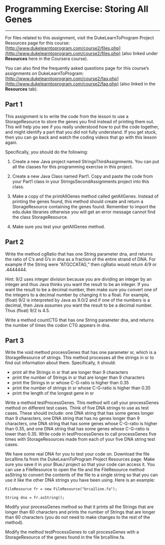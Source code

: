 
# Programming Exercise: Storing All Genes

----------


For files related to this assignment, visit the DukeLearnToProgram Project Resources page for this course: [](http://www.dukelearntoprogram.com/course2/files.php)[http://www.dukelearntoprogram.com/course2/files.php](http://www.dukelearntoprogram.com/course2/files.php) (also linked under **Resources** here in the Coursera course).

You can also find the frequently asked questions page for this course’s assignments on DukeLearnToProgram: [](http://www.dukelearntoprogram.com/course2/faq.php)[http://www.dukelearntoprogram.com/course2/faq.php](http://www.dukelearntoprogram.com/course2/faq.php) (also linked in the **Resources** tab).

## Part 1

This assignment is to write the code from the lesson to use a StorageResource to store the genes you find instead of printing them out. This will help you see if you really understood how to put the code together, and might identify a part that you did not fully understand. If you get stuck, then you can go back and watch the coding videos that go with this lesson again.

Specifically, you should do the following:

1. Create a new Java project named StringsThirdAssignments. You can put all the classes for this programming exercise in this project.

2. Create a new Java Class named Part1. Copy and paste the code from your Part1 class in your StringsSecondAssignments project into this class.

3. Make a copy of the printAllGenes method called getAllGenes. Instead of printing the genes found, this method should create and return a StorageResource containing the genes found. Remember to import the edu.duke libraries otherwise you will get an error message cannot find the class StorageResource.

4. Make sure you test your getAllGenes method.

## Part 2

Write the method cgRatio that has one String parameter dna, and returns the ratio of C’s and G’s in dna as a fraction of the entire strand of DNA. For example if the String were “ATGCCATAG,” then cgRatio would return 4/9 or .4444444.

Hint: 9/2 uses integer division because you are dividing an integer by an integer and thus Java thinks you want the result to be an integer. If you want the result to be a decimal number, then make sure you convert one of the integers to a decimal number by changing it to a float. For example, (float) 9/2 is interpreted by Java as 9.0/2 and if one of the numbers is a decimal, then Java assumes you want the result to be a decimal number. Thus (float) 9/2 is 4.5.

Write a method countCTG that has one String parameter dna, and returns the number of times the codon CTG appears in dna.

## Part 3

Write the void method processGenes that has one parameter sr, which is a StorageResource of strings. This method processes all the strings in sr to find out information about them. Specifically, it should:

-   print all the Strings in sr that are longer than 9 characters
-   print the number of Strings in sr that are longer than 9 characters
-   print the Strings in sr whose C-G-ratio is higher than 0.35
-   print the number of strings in sr whose C-G-ratio is higher than 0.35
-   print the length of the longest gene in sr

Write a method testProcessGenes. This method will call your processGenes method on different test cases. Think of five DNA strings to use as test cases. These should include: one DNA string that has some genes longer than 9 characters, one DNA string that has no genes longer than 9 characters, one DNA string that has some genes whose C-G-ratio is higher than 0.35, and one DNA string that has some genes whose C-G-ratio is lower than 0.35. Write code in testProcessGenes to call processGenes five times with StorageResources made from each of your five DNA string test cases.

We have some real DNA for you to test your code on. Download the file brca1line.fa from the DukeLearnToProgram Project Resources page. Make sure you save it in your BlueJ project so that your code can access it. You can use a FileResource to open the file and the FileResource method asString to convert the contents of the file to a single string so that you can use it like the other DNA strings you have been using. Here is an example:

    FileResource fr = new FileResource("brca1line.fa");
    
    String dna = fr.asString();

Modify your processGenes method so that it prints all the Strings that are longer than 60 characters and prints the number of Strings that are longer than 60 characters (you do not need to make changes to the rest of the method).

Modify the method testProcessGenes to call processGenes with a StorageResource of the genes found in the file brca1line.fa.
